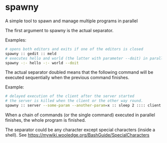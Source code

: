 # spawny
A simple tool to spawn and manage multiple programs in parallel

The first argument to spawny is the actual separator.

Examples:
```sh
# opens both editors and exits if one of the editors is closed
spawny :: gedit :: meld
# executes hello and world (the latter with parameter --doit) in parallel
spawny -:- hello -:- world --doit
```

The actual separator doubled means that the following command will be executed sequentially when the previous command finishes.

Example:
```sh
# delayed execution of the client after the server started
# the server is killed when the client or the other way round.
spawny :: server --some-param --another-param=x :: sleep 2 :::: client -param
```

When a chain of commands (or the single command) executed in parallel finishes, the whole
program is finished.
          

The separator could be any character except special characters (inside a shell).
See https://mywiki.wooledge.org/BashGuide/SpecialCharacters
